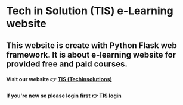 # Tech in Solution (TIS) e-Learning website

## This website is create with Python Flask web framework. It is about e-learning website for provided free and paid courses.

#### Visit our website :point_right: [TIS (Techinsolutions)](http://techinsolutions.pythonanywhere.com)

#### If you're new so please login first :point_right: [TIS login](http://techinsolutions.pythonanywhere.com/login)


